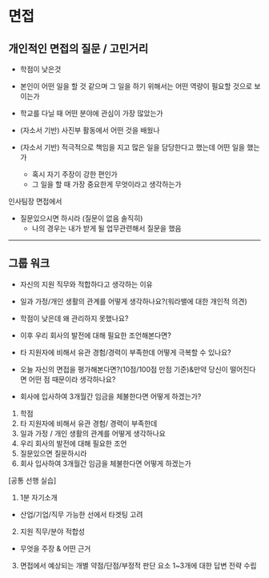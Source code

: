

# 면접 

## 개인적인 면접의 질문 / 고민거리

- 학점이 낮은것
- 본인이 어떤 일을 할 것 같으며 그 일을 하기 위해서는 어떤 역량이 필요할 것으로 보이는가
- 학교를 다닐 때 어떤 분야에 관심이 가장 많았는가

- (자소서 기반) 사진부 활동에서 어떤 것을 배웠나

- (자소서 기반) 적극적으로 책임을 지고 많은 일을 담당한다고 했는데 어떤 일을 했는가
	- 혹시 자기 주장이 강한 편인가
	- 그 일을 할 때 가장 중요한게 무엇이라고 생각하는가

인사팀장 면접에서
- 질문있으시면 하시라 (질문이 없음 솔직히)
	- 나의 경우는 내가 받게 될 업무관련해서 질문을 했음

---

## 그룹 워크 

- 자신의 지원 직무와 적합하다고 생각하는 이유
- 일과 가정/개인 생활의 관계를 어떻게 생각하나요?(워라밸에 대한 개인적 의견)
- 학점이 낮은데 왜 관리하지 못했나요?
- 이후 우리 회사의 발전에 대해 필요한 조언해본다면?
- 타 지원자에 비해서 유관 경험/경력이 부족한데 어떻게 극복할 수 있나요?

- 오늘 자신의 면접을 평가해본다면?(10점/100점 만점 기준)&만약 당신이 떨어진다면 어떤 점 때문이라 생각하나요?

- 회사에 입사하여 3개월간 임금을 체불한다면 어떻게 하겠는가?

1. 학점
2. 타 지원자에 비해서 유관 경험/ 경력이 부족한데
3. 일과 가정 / 개인 생활의 관계를 어떻게 생각하나요
4. 우리 회사의 발전에 대해 필요한 조언
5. 질문있으면 질문하시라
6. 회사 입사하여 3개월간 임금을 체불한다면 어떻게 하겠는가


[공통 선행 실습]

1. 1분 자기소개
- 산업/기업/직무 가능한 선에서 타겟팅 고려

2. 지원 직무/분야 적합성
- 무엇을 주장 & 어떤 근거

3. 면접에서 예상되는 개별 약점/단점/부정적 판단 요소 1~3개에 대한 답변 전략 수립